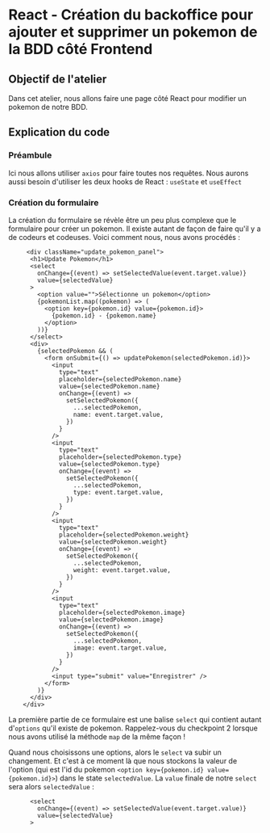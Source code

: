 # React - Création du backoffice pour ajouter et supprimer un pokemon de la BDD côté Frontend #

## Objectif de l'atelier

Dans cet atelier, nous allons faire une page côté React pour modifier un pokemon de notre BDD.

## Explication du code

### Préambule

Ici nous allons utiliser `axios` pour faire toutes nos requêtes.
Nous aurons aussi besoin d'utiliser les deux hooks de React : `useState` et `useEffect`

### Création du formulaire

La création du formulaire se révèle être un peu plus complexe que le formulaire pour créer un pokemon. Il existe autant de façon de faire qu'il y a de codeurs et codeuses. Voici comment nous, nous avons procédés :

```
     <div className="update_pokemon_panel">
      <h1>Update Pokemon</h1>
      <select
        onChange={(event) => setSelectedValue(event.target.value)}
        value={selectedValue}
      >
        <option value="">Sélectionne un pokemon</option>
        {pokemonList.map((pokemon) => (
          <option key={pokemon.id} value={pokemon.id}>
            {pokemon.id} - {pokemon.name}
          </option>
        ))}
      </select>
      <div>
        {selectedPokemon && (
          <form onSubmit={() => updatePokemon(selectedPokemon.id)}>
            <input
              type="text"
              placeholder={selectedPokemon.name}
              value={selectedPokemon.name}
              onChange={(event) =>
                setSelectedPokemon({
                  ...selectedPokemon,
                  name: event.target.value,
                })
              }
            />
            <input
              type="text"
              placeholder={selectedPokemon.type}
              value={selectedPokemon.type}
              onChange={(event) =>
                setSelectedPokemon({
                  ...selectedPokemon,
                  type: event.target.value,
                })
              }
            />
            <input
              type="text"
              placeholder={selectedPokemon.weight}
              value={selectedPokemon.weight}
              onChange={(event) =>
                setSelectedPokemon({
                  ...selectedPokemon,
                  weight: event.target.value,
                })
              }
            />
            <input
              type="text"
              placeholder={selectedPokemon.image}
              value={selectedPokemon.image}
              onChange={(event) =>
                setSelectedPokemon({
                  ...selectedPokemon,
                  image: event.target.value,
                })
              }
            />
            <input type="submit" value="Enregistrer" />
          </form>
        )}
      </div>
    </div>
```

La première partie de ce formulaire est une balise `select` qui contient autant d'`options` qu'il existe de pokemon. Rappelez-vous du checkpoint 2 lorsque nous avons utilisé la méthode `map` de la même façon !

Quand nous choisissons une options, alors le `select` va subir un changement. Et c'est à ce moment là que nous stockons la valeur de l'option (qui est l'id du pokemon `<option key={pokemon.id} value={pokemon.id}>`) dans le state `selectedValue`. La `value` finale de notre `select` sera alors `selectedValue` :

```
      <select
        onChange={(event) => setSelectedValue(event.target.value)}
        value={selectedValue}
      >
```


